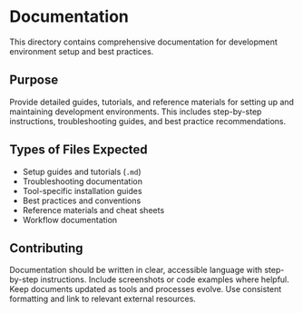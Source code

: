 # Documentation

This directory contains comprehensive documentation for development environment setup and best practices.

## Purpose
Provide detailed guides, tutorials, and reference materials for setting up and maintaining development environments. This includes step-by-step instructions, troubleshooting guides, and best practice recommendations.

## Types of Files Expected
- Setup guides and tutorials (`.md`)
- Troubleshooting documentation
- Tool-specific installation guides
- Best practices and conventions
- Reference materials and cheat sheets
- Workflow documentation

## Contributing
Documentation should be written in clear, accessible language with step-by-step instructions. Include screenshots or code examples where helpful. Keep documents updated as tools and processes evolve. Use consistent formatting and link to relevant external resources.